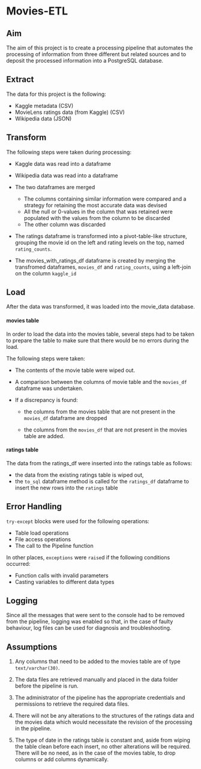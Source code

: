 # Movies-ETL

## Aim

The aim of this project is to create a processing pipeline that automates the processing of information from three different but related sources and to deposit the processed information into a PostgreSQL database.

## Extract

The data for this project is the following:

* Kaggle metadata (CSV)
* MovieLens ratings data (from Kaggle) (CSV)
* Wikipedia data (JSON)

## Transform

The following steps were taken during processing:

* Kaggle data was read into a dataframe
* Wikipedia data was read into a dataframe
* The two dataframes are merged

    * The columns containing similar information were compared and a strategy for retaining the most accurate data was devised
    * All the null or 0-values in the column that was retained were populated with the values from the column to be discarded
    * The other column was discarded

* The ratings dataframe is transformed into a pivot-table-like structure, grouping the movie id on the left and rating levels on the top, named ```rating_counts```.
* The movies_with_ratings_df dataframe is created by merging the transfromed dataframes, ```movies_df``` and ```rating_counts```, using a left-join on the column ```kaggle_id```

## Load

After the data was transformed, it was loaded into the movie_data database.

#### movies table

In order to load the data into the movies table, several steps had to be taken to prepare the table to make sure that there would be no errors during the load.

The following steps were taken:

* The contents of the movie table were wiped out.
* A comparison between the columns of movie table and the ```movies_df``` dataframe was undertaken. 
* If a discrepancy is found:

    * the columns from the movies table that are not present in the ```movies_df``` dataframe are dropped

    * the columns from the ```movies_df``` that are not present in the movies table are added.

#### ratings table

The data from the ratings_df were inserted into the ratings table as follows:

* the data from the existing ratings table is wiped out,
* the ```to_sql``` dataframe method is called for the ```ratings_df``` dataframe to insert the new rows into the ```ratings``` table

## Error Handling

```try-except``` blocks were used for the following operations:

* Table load operations
* File access operations
* The call to the Pipeline function

In other places, ```exceptions``` were ```raise```d if the following conditions occurred:

* Function calls with invalid parameters
* Casting variables to different data types

## Logging

Since all the messages that were sent to the console had to be removed from the pipeline, logging was enabled so that, in the case of faulty behaviour, log files can be used for diagnosis and troubleshooting.

## Assumptions

1. Any columns that need to be added to the movies table are of type ```text/varchar(30)```.

2. The data files are retrieved manually and placed in the data folder before the pipeline is run.

3. The administrator of the pipeline has the appropriate credentials and permissions to retrieve the required data files.

4. There will not be any alterations to the structures of the ratings data and the movies data which would necessitate the revision of the processing in the pipeline.

5. The type of date in the ratings table is constant and, aside from wiping the table clean before each insert, no other alterations will be required. There will be no need, as in the case of the movies table, to drop columns or add columns dynamically.
